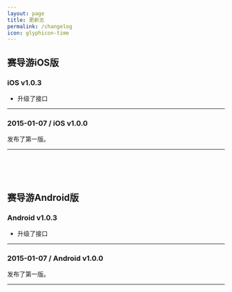 ```yaml
---
layout: page
title: 更新志
permalink: /changelog
icon: glyphicon-time
---
```


## 赛导游iOS版 



### iOS v1.0.3


* 升级了接口

------------------------------




###  2015-01-07 / iOS v1.0.0 


发布了第一版。

------------------------------

<br/><br/><br/>



## 赛导游Android版


### Android v1.0.3

* 升级了接口

------------------------------


### 2015-01-07 / Android v1.0.0


发布了第一版。

------------------------------